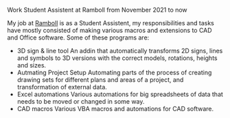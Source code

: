 Work
Student Assistent at Ramboll from November 2021 to now

My job at [Ramboll](https://ramboll.com/) is as a Student Assistent, my responsibilities and tasks have mostly consisted of making various macros and extensions to CAD and Office software.
Some of these programs are:
- 3D sign & line tool
    An addin that automatically transforms 2D signs, lines and symbols to 3D versions with the correct models, rotations, heights and sizes.
- Autmating Project Setup
    Automating parts of the process of creating drawing sets for different plans and areas of a project, and transformation of external data.
- Excel automations
    Various automations for big spreadsheets of data that needs to be moved or changed in some way.
- CAD macros
    Various VBA macros and automations for CAD software.
